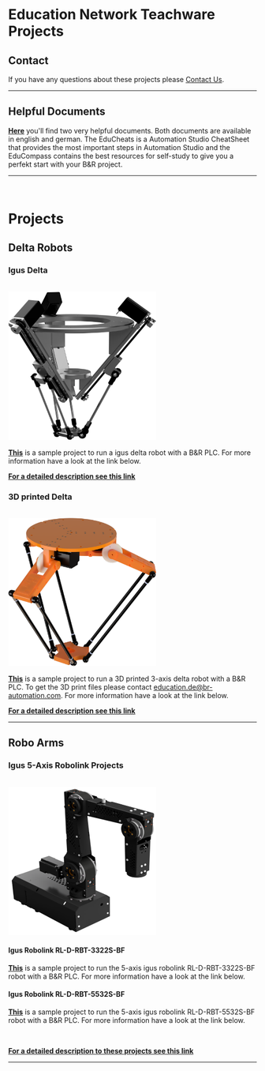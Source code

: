 # Education Network Teachware Projects

## Contact
If you have any questions about these projects please [Contact Us](mailto:education.de@br-automation.com).

***

## Helpful Documents

[**Here**](./00_Helpful%20Documents/) you'll find two very helpful documents. Both documents are available in english and german. The EduCheats is a Automation Studio CheatSheet that provides the most important steps in Automation Studio and the EduCompass contains the best resources for self-study to give you a perfekt start with your B&R project. 

***
</br>

# Projects

## Delta Robots

### Igus Delta
<br>
<img src="./images/igusRendering01.png" width="300" height="300">

<br>

[**This**](/01_Robotic/Delta/igusDeltaV2.00.1.zip) is a sample project to run a igus delta robot with a B&R PLC. For more information have a look at the link below.

[**For a detailed description see this link**](/01_Robotic/Delta/igusDeltaGuide.pdf)


### 3D printed Delta

<br>

<img src="./images/DeltaRendering01.png" width="300" height="300">

<br>

[**This**](/01_Robotic/Delta/PlotbotDeltaV2.00.1.zip) is a sample project to run a 3D printed 3-axis delta robot with a B&R PLC. To get the 3D print files please contact education.de@br-automation.com. For more information have a look at the link below.

[**For a detailed description see this link**](/01_Robotic/Delta/PlotbotDeltaGuide.pdf)

***

## Robo Arms

### Igus 5-Axis Robolink Projects
<br>
<img src="./images/igusRobolink.png" width="300" height="300">

<br>

#### Igus Robolink RL-D-RBT-3322S-BF

[**This**](./01_Robotic/5-Axis%RoboArm/igusRobolink3322S_V2.01.0.zip) is a sample project to run the 5-axis igus robolink RL-D-RBT-3322S-BF robot with a B&R PLC. For more information have a look at the link below.

#### Igus Robolink RL-D-RBT-5532S-BF

[**This**](./01_Robotic/5-Axis%20RoboArm/igusRobolink5532S_V2.01.0.zip) is a sample project to run the 5-axis igus robolink RL-D-RBT-5532S-BF robot with a B&R PLC. For more information have a look at the link below.

<br>

[**For a detailed description to these projects see this link**](./01_Robotic/5-Axis%20RoboArm/IgusGuide_V2.01.0.pdf)

***